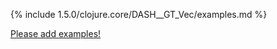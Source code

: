 {% include 1.5.0/clojure.core/DASH__GT_Vec/examples.md %}

[Please add examples!](https://github.com/arrdem/grimoire/edit/master/_includes/1.6.0/clojure.core/DASH__GT_Vec/examples.md)
